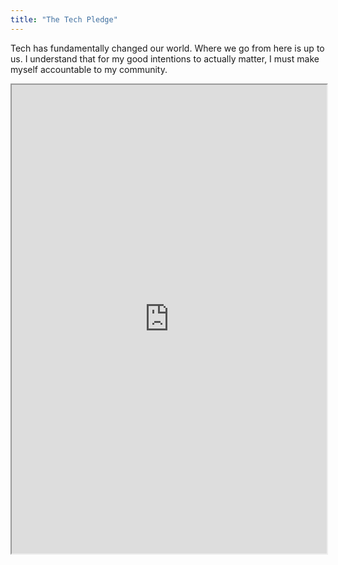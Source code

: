 ```yaml
---
title: "The Tech Pledge"
---
```


Tech has fundamentally changed our world. Where we go from here is up to us.
I understand that for my good intentions to actually matter, I must make myself accountable to my community.

<iframe height="750" width="100%" src="https://ewelton.github.io/ktest/wiki.html#The%20Tech%20Pledge"></iframe>
